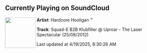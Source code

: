 ## Currently Playing on SoundCloud

[<img align="left" width="100" src="https://i1.sndcdn.com/artworks-33dA5fPXkHRQgF1D-ngI4dw-t500x500.jpg">](https://soundcloud.com/darn84/squad-e-b2b-klubfiller-uproar)

**Artist**: Hardcore Hooligan ™️ 

**Track**: Squad-E B2B Klubfiller @ Uproar - The Laser Spectacular (25/08/2012)

Last updated at 4/19/2025, 8:30:26 AM
